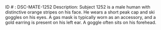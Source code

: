 ID # : DSC-MATE-1252
Description: Subject 1252 is a male human with distinctive orange stripes on his face. He wears a short peak cap and ski goggles on his eyes. A gas mask is typically worn as an accessory, and a gold earring is present on his left ear. A goggle often sits on his forehead.